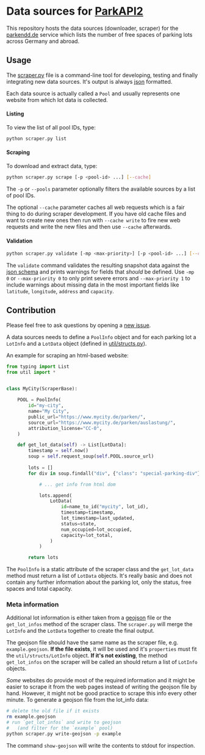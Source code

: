 # Data sources for [ParkAPI2](https://github.com/ParkenDD/ParkAPI2)

This repository hosts the data sources (downloader, scraper) for the
[parkendd.de](https://parkendd.de/) service which lists the 
number of free spaces of parking lots across Germany and abroad.

## Usage

The [scraper.py](scraper.py) file is a command-line tool for 
developing, testing and finally integrating new data sources.
It's output is always [json](https://www.json.org/) formatted.

Each data source is actually called a `Pool` and usually represents
one website from which lot data is collected.

#### Listing

To view the list of all pool IDs, type:
```bash
python scraper.py list
```

#### Scraping 

To download and extract data, type:
```bash
python scraper.py scrape [-p <pool-id> ...] [--cache]
```

The `-p` or `--pools` parameter optionally filters the available sources
by a list of pool IDs. 

The optional `--cache` parameter caches all web requests which is a fair thing to do
during scraper development. If you have old cache files and want to create new ones
then run with `--cache write` to fire new web requests and write the new files and then
use `--cache` afterwards.


#### Validation

```bash
python scraper.py validate [-mp <max-priority>] [-p <pool-id> ...] [--cache]
```

The `validate` command validates the resulting snapshot data against the 
[json schema](schema.json) and prints warnings for fields that *should* be defined.
Use `-mp 0` or `--max-priority 0` to only print severe errors and 
`--max-priority 1` to include warnings about missing data in the most
important fields like `latitude`, `longitude`, `address` and `capacity`. 


## Contribution

Please feel free to ask questions by opening a 
[new issue](https://github.com/ParkenDD/ParkAPI2-sources/issues).

A data sources needs to define a `PoolInfo` object and 
for each parking lot a `LotInfo` and a `LotData` object
(defined in [util/structs.py](util/structs.py)).

An example for scraping an html-based website:

```python
from typing import List
from util import *


class MyCity(ScraperBase):
    
    POOL = PoolInfo(
        id="my-city",
        name="My City",
        public_url="https://www.mycity.de/parken/",
        source_url="https://www.mycity.de/parken/auslastung/",
        attribution_license="CC-0",
    )

    def get_lot_data(self) -> List[LotData]:
        timestamp = self.now()
        soup = self.request_soup(self.POOL.source_url)
        
        lots = []
        for div in soup.findall("div", {"class": "special-parking-div"}):

            # ... get info from html dom

            lots.append(
                LotData(
                    id=name_to_id("mycity", lot_id),
                    timestamp=timestamp,
                    lot_timestamp=last_updated,
                    status=state,
                    num_occupied=lot_occupied,
                    capacity=lot_total,
                )
            )

        return lots
```

The `PoolInfo` is a static attribute of the scraper class and
the `get_lot_data` method must return a list of `LotData` objects. 
It's really basic and does not contain any further information about the 
parking lot, only the status, free spaces and total capacity.


### Meta information

Additional lot information is either taken from a 
[geojson](https://geojson.org/) file or the `get_lot_infos` method
of the scraper class. The `scraper.py` will merge the `LotInfo` and
the `LotData` together to create the final output.

The geojson file should have the same name as the scraper file, 
e.g. `example.geojson`. **If the file exists**, it will be used and 
it's `properties` must fit the `util/structs/LotInfo` object.
**If it's not existing**, the method `get_lot_infos` on the scraper 
will be called an should return a list of `LotInfo` objects. 

*Some* websites do provide most of the required information and it might 
be easier to scrape it from the web pages instead of writing the geojson 
file by hand. However, it might not be good practice to scrape this info 
every other minute. To generate a geojson file from the lot_info data:

```bash
# delete the old file if it exists
rm example.geojson  
# run `get_lot_infos` and write to geojson 
#   (and filter for the `example` pool) 
python scraper.py write-geojson -p example
``` 

The command `show-geojson` will write the contents to stdout for inspection.
